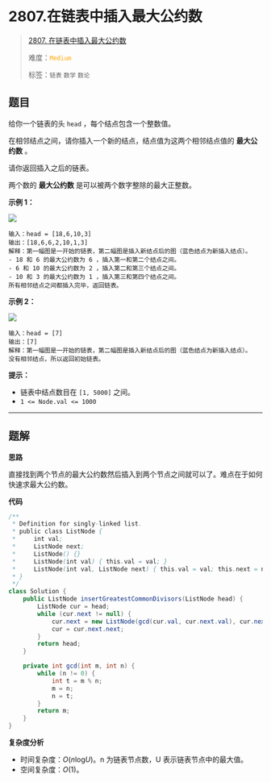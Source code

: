 # 2807.在链表中插入最大公约数

> [2807. 在链表中插入最大公约数](https://leetcode.cn/problems/insert-greatest-common-divisors-in-linked-list/)
>
> 难度：<font color=orange>`Medium`</font>
>
> 标签：`链表` `数学` `数论`

## 题目

给你一个链表的头 `head` ，每个结点包含一个整数值。

在相邻结点之间，请你插入一个新的结点，结点值为这两个相邻结点值的 **最大公约数** 。

请你返回插入之后的链表。

两个数的 **最大公约数** 是可以被两个数字整除的最大正整数。

**示例 1：**

![](https://assets.leetcode.com/uploads/2023/07/18/ex1_copy.png)

```
输入：head = [18,6,10,3]
输出：[18,6,6,2,10,1,3]
解释：第一幅图是一开始的链表，第二幅图是插入新结点后的图（蓝色结点为新插入结点）。
- 18 和 6 的最大公约数为 6 ，插入第一和第二个结点之间。
- 6 和 10 的最大公约数为 2 ，插入第二和第三个结点之间。
- 10 和 3 的最大公约数为 1 ，插入第三和第四个结点之间。
所有相邻结点之间都插入完毕，返回链表。
```

**示例 2：**

![](https://assets.leetcode.com/uploads/2023/07/18/ex2_copy1.png)

```
输入：head = [7]
输出：[7]
解释：第一幅图是一开始的链表，第二幅图是插入新结点后的图（蓝色结点为新插入结点）。
没有相邻结点，所以返回初始链表。
```

**提示：**

* 链表中结点数目在 `[1, 5000]` 之间。
* `1 <= Node.val <= 1000`

--------------------

## 题解

**思路**

直接找到两个节点的最大公约数然后插入到两个节点之间就可以了。难点在于如何快速求最大公约数。

**代码**

```java
/**
 * Definition for singly-linked list.
 * public class ListNode {
 *     int val;
 *     ListNode next;
 *     ListNode() {}
 *     ListNode(int val) { this.val = val; }
 *     ListNode(int val, ListNode next) { this.val = val; this.next = next; }
 * }
 */
class Solution {
    public ListNode insertGreatestCommonDivisors(ListNode head) {
        ListNode cur = head;
        while (cur.next != null) {
            cur.next = new ListNode(gcd(cur.val, cur.next.val), cur.next);
            cur = cur.next.next;
        }
        return head;
    }

    private int gcd(int m, int n) {
        while (n != 0) {
            int t = m % n;
            m = n;
            n = t;
        }
        return m;
    }
}
```

**复杂度分析**

- 时间复杂度：$O(n\log_{}{U})$。n 为链表节点数，U 表示链表节点中的最大值。
- 空间复杂度：$O(1)$。

